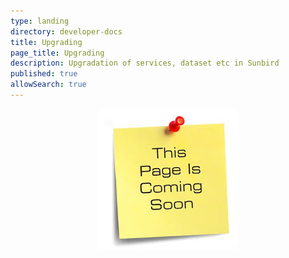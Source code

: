 ```yaml
---
type: landing
directory: developer-docs
title: Upgrading
page_title: Upgrading
description: Upgradation of services, dataset etc in Sunbird
published: true
allowSearch: true
---
```

<center><img src="pages/developer-docs/installation/images/comingsoonimage.png"></center>
